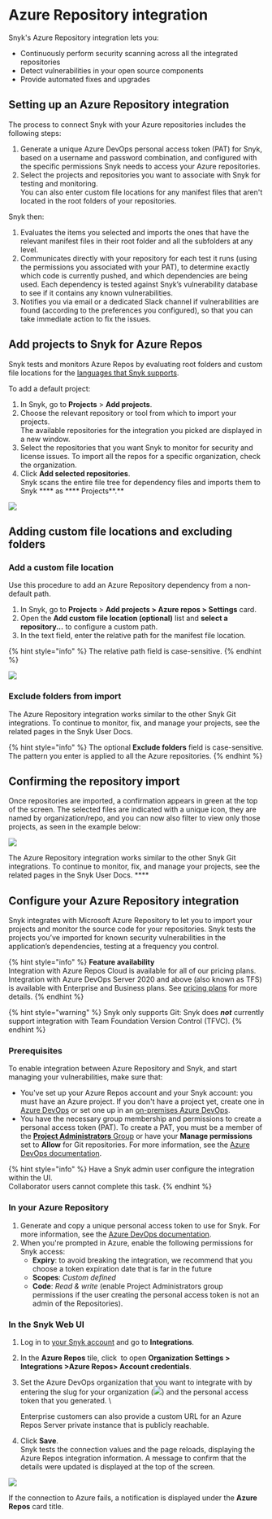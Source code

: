 # Azure Repository integration

Snyk's Azure Repository integration lets you:

* Continuously perform security scanning across all the integrated repositories
* Detect vulnerabilities in your open source components
* Provide automated fixes and upgrades

## Setting up an Azure Repository integration

The process to connect Snyk with your Azure repositories includes the following steps:&#x20;

1. Generate a unique Azure DevOps personal access token (PAT) for Snyk, based on a username and password combination, and configured with the specific permissions Snyk needs to access your Azure repositories.&#x20;
2. Select the projects and repositories you want to associate with Snyk for testing and monitoring. \
   You can also enter custom file locations for any manifest files that aren't located in the root folders of your repositories.

Snyk then:&#x20;

1. Evaluates the items you selected and imports the ones that have the relevant manifest files in their root folder and all the subfolders at any level.
2. Communicates directly with your repository for each test it runs (using the permissions you associated with your PAT), to determine exactly which code is currently pushed, and which dependencies are being used. Each dependency is tested against Snyk’s vulnerability database to see if it contains any known vulnerabilities.
3. Notifies you via email or a dedicated Slack channel if vulnerabilities are found (according to the preferences you configured), so that you can take immediate action to fix the issues.

## Add projects to Snyk for Azure Repos

Snyk tests and monitors Azure Repos by evaluating root folders and custom file locations for the [languages that Snyk supports](https://docs.snyk.io/introducing-snyk/snyk-languages-and-integrations#supported-languages).

To add a default project:&#x20;

1. In Snyk, go to **Projects** > **Add projects**.&#x20;
2. Choose the relevant repository or tool from which to import your projects.  \
   The available repositories for the integration you picked are displayed in a new window.
3. Select the repositories that you want Snyk to monitor for security and license issues. To import all the repos for a specific organization, check the organization.
4. Click **Add selected repositories**. \
   Snyk scans the entire file tree for dependency files and imports them to Snyk **** as **** Projects**.**

![ ](../../.gitbook/assets/uuid-cae3b5b8-6971-406c-3c00-91c9d1a570a2-en.png)

## Adding custom file locations and excluding folders

### Add a custom file location

Use this procedure to add an Azure Repository dependency from a non-default path.

1. &#x20;In Snyk, go to **Projects** > **Add projects > Azure repos > Settings** card.&#x20;
2. Open the **Add custom file location (optional)** list and **select a repository...** to configure a custom path.&#x20;
3. In the text field, enter the relative path for the manifest file location.

{% hint style="info" %}
The relative path field is case-sensitive.
{% endhint %}

![](<../../.gitbook/assets/azure\_custom\_repo-11aug2022 (1).png>)

### Exclude folders from import

The Azure Repository integration works similar to the other Snyk Git integrations. To continue to monitor, fix, and manage your projects, see the related pages in the Snyk User Docs.

{% hint style="info" %}
The optional **Exclude folders** field is case-sensitive. The pattern you enter is applied to all the Azure repositories.
{% endhint %}

## **Confirming the repository import**

Once repositories are imported, a confirmation appears in green at the top of the screen. The selected files are indicated with a unique icon, they are named by organization/repo, and you can now also filter to view only those projects, as seen in the example below:

![](<../../.gitbook/assets/image (129).png>)

The Azure Repository integration works similar to the other Snyk Git integrations. To continue to monitor, fix, and manage your projects, see the related pages in the Snyk User Docs. ****&#x20;

## Configure your Azure Repository integration

Snyk integrates with Microsoft Azure Repository to let you to import your projects and monitor the source code for your repositories. Snyk tests the projects you’ve imported for known security vulnerabilities in the application’s dependencies, testing at a frequency you control.

{% hint style="info" %}
**Feature availability**\
Integration with Azure Repos Cloud is available for all of our pricing plans. Integration with Azure DevOps Server 2020 and above (also known as TFS) is available with Enterprise and Business plans. See [pricing plans](https://snyk.io/plans/) for more details.
{% endhint %}

{% hint style="warning" %}
Snyk only supports Git: Snyk does _**not**_ currently support integration with Team Foundation Version Control (TFVC).
{% endhint %}

### Prerequisites

To enable integration between Azure Repository and Snyk, and start managing your vulnerabilities, make sure that:

* You've set up your Azure Repos account and your Snyk account: you must have an Azure project. If you don't have a project yet, create one in [Azure DevOps](https://docs.microsoft.com/en-us/azure/devops/user-guide/sign-up-invite-teammates?view=azure-devops) or set one up in an [on-premises Azure DevOps](https://docs.microsoft.com/en-us/azure/devops/organizations/projects/create-project?view=azure-devops).
* You have the necessary group membership and permissions to create a personal access token (PAT). To create a PAT, you must be a member of the [**Project Administrators** Group](https://docs.microsoft.com/en-us/azure/devops/organizations/security/change-project-level-permissions?view=azure-devops) or have your **Manage permissions** set to **Allow** for Git repositories. For more information, see the [Azure DevOps documentation](https://docs.microsoft.com/en-us/azure/devops/repos/git/set-git-repository-permissions).

{% hint style="info" %}
Have a Snyk admin user configure the integration within the UI. \
Collaborator users cannot complete this task.
{% endhint %}

### **In your Azure Repository**

1. Generate and copy a unique personal access token to use for Snyk. For more information, see the [Azure DevOps documentation](https://docs.microsoft.com/en-us/azure/devops/organizations/accounts/use-personal-access-tokens-to-authenticate?view=azure-devops).
2. When you're prompted in Azure, enable the following permissions for Snyk access:
   * **Expiry**: to avoid breaking the integration, we recommend that you choose a token expiration date that is far in the future&#x20;
   * **Scopes**: _Custom defined_
   * **Code**: _Read & write_ (enable Project Administrators group permissions if the user creating the personal access token is not an admin of the Repositories).

### In the Snyk Web UI

1. Log in to [your Snyk account](https://app.snyk.io) and go to **Integrations**.
2. In the **Azure Repos** tile, click <img src="../../.gitbook/assets/integration_settings_tile_cog-11aug2022.png" alt="" data-size="line"> to open **Organization Settings > Integrations >Azure Repos> Account credentials**. \
   &#x20;<img src="../../.gitbook/assets/integrations -azure_repo_tile-11aug2022.png" alt="" data-size="original">\
   &#x20;
3.  Set the Azure DevOps organization that you want to integrate with by entering the slug for your organization (![](<../../.gitbook/assets/image (311).png>)) and the personal access token that you generated. \


    Enterprise customers can also provide a custom URL for an Azure Repos Server private instance that is publicly reachable.
4. Click **Save**. \
   Snyk tests the connection values and the page reloads, displaying the Azure Repos integration information. A message to confirm that the details were updated is displayed at the top of the screen.&#x20;

![](../../.gitbook/assets/azure-updated\_14aug2022.png)

If the connection to Azure fails, a notification is displayed under the **Azure Repos** card title.\
&#x20;<img src="../../.gitbook/assets/azure-no-connect_31july2022.png" alt="" data-size="original">
